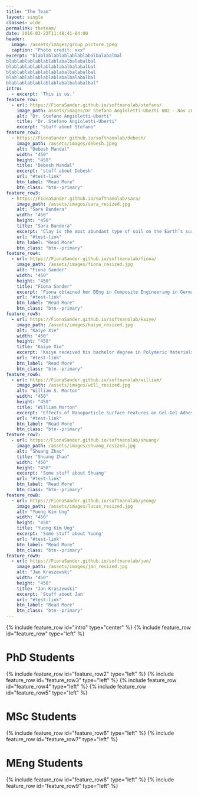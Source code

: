 ```yaml
---
title: "The Team"
layout: single
classes: wide
permalink: theteam/
date: 2016-03-23T11:48:41-04:00
header:
  image: /assets/images/group_picture.jpeg
  caption: "Photo credit: xxx"
excerpt: "blablablablablablablabalbalabalbal
blablablablablablablabalbalabalbal
blablablablablablablabalbalabalbal
blablablablablablablabalbalabalbal
blablablablablablablabalbalabalbal
blablablablablablablabalbalabalbal"
intro: 
  - excerpt: 'This is us.'
feature_row:
  - url: https://FionaSander.github.io/softnanolab/stefano/
    image_path: assets/images/Dr Stefano Angioletti-Uberti 002 - Nov 2016-1.jpg
    alt: "Dr. Stefano Angioletti-Uberti"
    title: "Dr. Stefano Angioletti-Uberti"
    excerpt: "stuff about Stefano"
feature_row2:
  - https://FionaSander.github.io/softnanolab/debesh/
    image_path: /assets/images/debesh.jpeg
    alt: "Debesh Mandal"
    width: "450" 
    height: "450"
    title: "Debesh Mandal"
    excerpt: 'stuff about Debesh'
    url: "#test-link"
    btn_label: "Read More"
    btn_class: "btn--primary"
feature_row3:
  - https://FionaSander.github.io/softnanolab/sara/
    image_path: /assets/images/sara_resized.jpg
    alt: "Sara Bandera"
    width: "450" 
    height: "450"
    title: "Sara Bandera"
    excerpt: 'Clay is the most abundant type of soil on the Earth’s surface.According to the British Geological Survey (2016), clay minerals constitute an estimated 16% of the total volume of soil.Unlike cohesionless materials, clay is challenging to study because the influence of structure (i.e. fabric and inter-particle forces) on its behaviour cannot be neglected. Several classificationsof fundamental clay fabrics, derived mainly from SEM images,are given intheliterature (Sides and Barden, 1970; Collins and McGown, 1974). The particular fabric observeddepends on the characteristics of the depositional environmentof clay, such as pore fluid chemistry andstrength of inter-particle forces. As noted by Atkinson (2007), the basic framework used to describe clay behaviour was developed by considering destructured, reconstituted samples of clay, whereno bonds are present between particles. By contrast, most natural soils have some structure and bonding. Experimental evidence of structure effects hasbeen shown(Figure 1)by several authors (e.g. Burland, 1990; Leroueil and Vaughan, 1990; Cotecchia and Chandler, 1997, 2000)by comparing the behaviour of natural (with structure) and equivalent reconstituted (without structure) clays.'
    url: "#test-link"
    btn_label: "Read More"
    btn_class: "btn--primary"
feature_row4:
  - url: https://FionaSander.github.io/softnanolab/fiona/
    image_path: /assets/images/fiona_resized.jpg
    alt: "Fiona Sander"
    width: "450" 
    height: "450"
    title: "Fiona Sander"
    excerpt: 'Fiona obtained her BEng in Composite Engineering in Germany being funded by a scholarship of Airbus Operations GmbH in 2017. She then finished her MSc at Imperial College London Materials Science and Engineering. She is currently doing a PhD funded by the Materials Department of Imperial College  in the field of Liquid Crystal Elastomers.'
    url: "#test-link"
    btn_label: "Read More"
    btn_class: "btn--primary"
feature_row5:
  - url: https://FionaSander.github.io/softnanolab/kaiye/
    image_path: /assets/images/kaiye_resized.jpg
    alt: "Kaiye Xie"
    width: "450" 
    height: "450"
    title: "Kaiye Xie"
    excerpt: 'Kaiye received his bachelor degree in Polymeric Materials Science, then continues his Msc study in Imperial College, under supervision of Dr. Stefano Angioletti-Uberti. Currently he is doing PhD in the same group, with the topic of simulating nanocomposite bioadhesives.'
    url: "#test-link"
    btn_label: "Read More"
    btn_class: "btn--primary"
feature_row6:
  - url: https://FionaSander.github.io/softnanolab/william/
    image_path: /assets/images/will_resized.jpg
    alt: "William S. Morton"
    width: "450" 
    height: "450"
    title: "William Morton"
    excerpt: 'Effects of Nanoparticle Surface Features on Gel-Gel AdhesionThere  are  already  systems  designed  to  adhere  two  hydrogels,  whether  they  have  similar  or mismatched lattices. Experiments have even been done to show that nanoparticles are successful at  adhering  hydrogels,  and  promoting  wound  healing.  This  project  does  not aim  to  find  a  new phenomenon  that  can  be  used  to  promote  wound  healing  but  instead  attempts  to  explain  the physics behind how just one aspect of it can be enhanced. Although these adherents already exist, a  deeper  physical  understanding  is  necessary  to  utilise  this  technology.  Determining  the interplay  between  surfaces  of  nanoparticles  and  hydrogel  properties  can  help  to  improve adhesion or even allow for more widespread use throughout the body One ratio from this project could be the key to creating a variety of wound healing systems for surgeons and the rest of the world to use. Imagine an era where timely access to medical attention is not as critical for the treatment of open wounds, because a small medical kit containing a nanoparticle spray can help to  keep  a  hydrogel  plaster  in  place:  minimal  blood  loss,  lower  chances  of  infection,  and  a hydrated area that is more prone to healing. The described research aims to help others create, in the long term, this widely available system that sounds inspired by science fiction.'
    url: "#test-link"
    btn_label: "Read More"
    btn_class: "btn--primary"
feature_row7:
  - url: https://FionaSander.github.io/softnanolab/shuang/
    image_path: /assets/images/shuang_resized.jpg
    alt: "Shuang Zhao"
    title: "Shuang Zhao"
    width: "450" 
    height: "450"
    excerpt: 'Some stuff about Shuang'
    url: "#test-link"
    btn_label: "Read More"
    btn_class: "btn--primary"
feature_row8:
  - url: https://FionaSander.github.io/softnanolab/yeong/
    image_path: /assets/images/lucas_resized.jpg
    alt: "Yuong Kim Ung"
    width: "450" 
    height: "450"
    title: "Yuong Kim Ung"
    excerpt: 'Some stuff about Yuong'
    url: "#test-link"
    btn_label: "Read More"
    btn_class: "btn--primary"
feature_row9:
  - url: https://FionaSander.github.io/softnanolab/jan/
    image_path: /assets/images/jan_resized.jpg
    alt: "Jan Kraszewski"
    width: "450" 
    height: "450"
    title: "Jan Kraszewski"
    excerpt: 'Stuff about Jan'
    url: "#test-link"
    btn_label: "Read More"
    btn_class: "btn--primary"
---
```


{% include feature_row id="intro" type="center" %}
{% include feature_row id="feature_row" type="left" %}
# PhD Students


{% include feature_row id="feature_row2" type="left" %}
{% include feature_row id="feature_row3" type="left" %}
{% include feature_row id="feature_row4" type="left" %}
{% include feature_row id="feature_row5" type="left" %}
# MSc Students


{% include feature_row id="feature_row6" type="left" %}
{% include feature_row id="feature_row7" type="left" %}
# MEng Students


{% include feature_row id="feature_row8" type="left" %}
{% include feature_row id="feature_row9" type="left" %}

